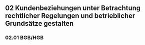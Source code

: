 ## 02 Kundenbeziehungen unter Betrachtung rechtlicher Regelungen und betrieblicher Grundsätze gestalten

### 02.01 BGB/HGB